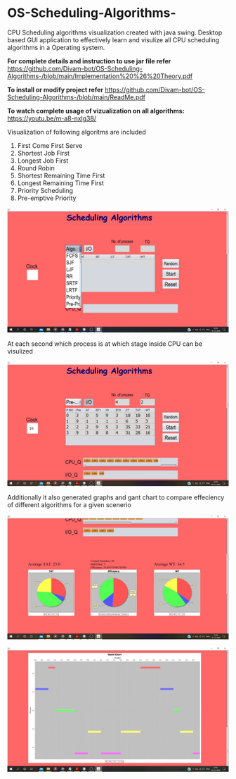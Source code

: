 # OS-Scheduling-Algorithms-

CPU Scheduling algorithms visualization created with java swing.
Desktop based GUI application to effectively learn and visulize all CPU scheduling algorithms in a Operating system.

**For complete details and instruction to use jar file refer** https://github.com/Divam-bot/OS-Scheduling-Algorithms-/blob/main/Implementation%20%26%20Theory.pdf

**To install or modify project refer** https://github.com/Divam-bot/OS-Scheduling-Algorithms-/blob/main/ReadMe.pdf

**To watch complete usage of vizualization on all algorithms:** https://youtu.be/m-a8-nxlg38/ 

Visualization of following algoritms are included

1. First Come First Serve
2. Shortest Job First
3. Longest Job First
4. Round Robin
5. Shortest Remaining Time First
6. Longest Remaining Time First
7. Priority Scheduling
8. Pre-emptive Priority

![](https://github.com/Divam-bot/OS-Scheduling-Algorithms-/blob/main/algorithm_selector.png)

At each second which process is at which stage inside CPU can be visulized

![](https://github.com/Divam-bot/OS-Scheduling-Algorithms-/blob/main/IO-Pre-priority.png)

Additionally it also generated graphs and gant chart to compare effeciency of different algorithms for a given scenerio

![](https://github.com/Divam-bot/OS-Scheduling-Algorithms-/blob/main/piecharts.png)

![](https://github.com/Divam-bot/OS-Scheduling-Algorithms-/blob/main/gantchart.png)


